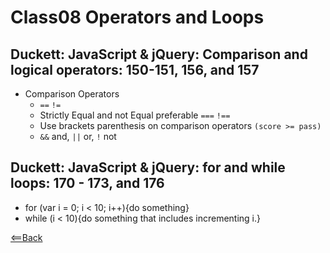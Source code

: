 # Class08 Operators and Loops

## Duckett: JavaScript & jQuery: Comparison and logical operators: 150-151, 156, and 157

- Comparison Operators
  - `==` `!=`
  - Strictly Equal and not Equal preferable `===` `!==`
  - Use brackets parenthesis on comparison operators `(score >= pass)`
  - `&&` and, `||` or, `!` not

## Duckett: JavaScript & jQuery: for and while loops: 170 - 173, and 176

- for (var i = 0; i < 10; i++){do something}
- while (i < 10){do something that includes incrementing i.}

[<==Back](README.md)
